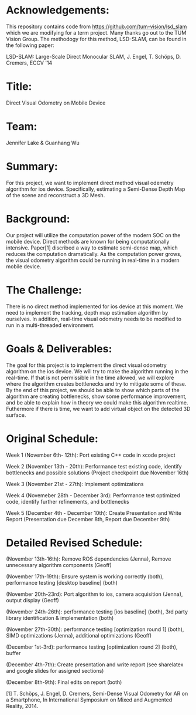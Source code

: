 # Acknowledgements:  
This repository contains code from https://github.com/tum-vision/lsd_slam which we are modifying for a term project.  Many thanks go out to the TUM Vision Group. The methodogy for this method, LSD-SLAM, can be found in the following paper:

LSD-SLAM: Large-Scale Direct Monocular SLAM, J. Engel, T. Schöps, D. Cremers, ECCV '14


# Title: 
Direct Visual Odometry on Mobile Device

# Team: 
Jennifer Lake & Guanhang Wu

# Summary: 
For this project, we want to implement direct method visual odemetry algorithm for ios device. Specifically, estimating a Semi\-Dense Depth Map of the scene and reconstruct a 3D Mesh.

# Background: 
Our project will utilize the computation power of the modern SOC on the mobile device. Direct methods are known for being computationally intensive. Paper[1] discribed a way to estimate semi-dense map, which reduces the computation dramatically. As the computation power grows, the visual odometry algorithm could be running in real-time in a modern mobile device. 

# The Challenge: 
There is no direct method implemented for ios device at this moment. We need to implement the tracking, depth map estimation algorithm by ourselves. In addition, real-time visual odometry needs to be modified to run in a multi-threaded environment.

# Goals & Deliverables: 
The goal for this project is to implement the direct visual odometry algorithm on the ios device.
We will try to make the algorithm running in the real-time. If that is not permissible in the time allowed, we will explore where the algorithm creates bottlenecks and try to mitigate some of these.  By the end of this project, we should be able to show which parts of the algorithm are creating bottlenecks, show some performance improvement, and be able to explain how in theory we could make this algorithm realtime. Futhermore if there is time, we want to add virtual object on the detected 3D surface.

# Original Schedule: 

Week 1 (November 6th- 12th): Port existing C++ code in xcode project

Week 2 (November 13th - 20th): Performance test existing code, identify bottlenecks and possible solutions (Project checkpoint due November 16th)

Week 3 (November 21st - 27th): Implement optimizations

Week 4 (Novemeber 28th - December 3rd): Performance test optimized code, identify further refinements, and bottlenecks

Week 5 (December 4th - December 10th): Create Presentation and Write Report (Presentation due December 8th, Report due December 9th)

# Detailed Revised Schedule: 

(November 13th-16th): Remove ROS dependencies (Jenna), Remove unnecessary algorithm components (Geoff)

(November 17th-19th): Ensure system is working correctly (both), performance testing [desktop baseline] (both)

(November 20th-23rd): Port algorithm to ios, camera acquisition (Jenna), output display (Geoff)

(November 24th-26th): performance testing [ios baseline] (both), 3rd party library identification & implementation (both)

(November 27th-30th): performance testing [optimization round 1] (both), SIMD optimizations (Jenna), additional optimizations (Geoff)

(December 1st-3rd): performance testing [optimization round 2] (both), buffer

(December 4th-7th): Create presentation and write report (see sharelatex and google slides for assigned sections)

(December 8th-9th): Final edits on report (both)

[1] T. Schöps, J. Engel, D. Cremers, Semi-Dense Visual Odometry for AR on a Smartphone, In International Symposium on Mixed and Augmented Reality, 2014.
